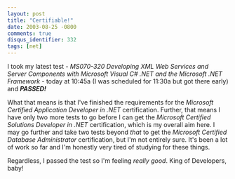 ```yaml
---
layout: post
title: "Certifiable!"
date: 2003-08-25 -0800
comments: true
disqus_identifier: 332
tags: [net]
---
```

I took my latest test - *MS070-320 Developing XML Web Services and
Server Components with Microsoft Visual C\# .NET and the Microsoft .NET
Framework* - today at 10:45a (I was scheduled for 11:30a but got there
early) and ***PASSED!***

 What that means is that I've finished the requirements for the
*Microsoft Certified Application Developer in .NET* certification.
Further, that means I have only two more tests to go before I can get
the *Microsoft Certified Solutions Developer in .NET* certification,
which is my overall aim here. I may go further and take two tests beyond
*that* to get the *Microsoft Certified Database Administrator*
certification, but I'm not entirely sure. It's been a lot of work so far
and I'm honestly very tired of studying for these things.

 Regardless, I passed the test so I'm feeling *really good*. King of
Developers, baby!
